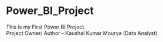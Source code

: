 # Power_BI_Project
This is my First Power BI Project.
<br>
Project Owner/ Author - Kaushal Kumar Mourya (Data Analyst)
